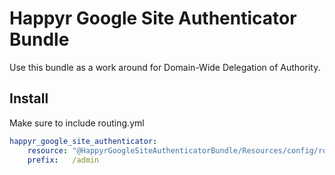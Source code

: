 # Happyr Google Site Authenticator Bundle

Use this bundle as a work around for Domain-Wide Delegation of Authority.


## Install

Make sure to include routing.yml

```yml
happyr_google_site_authenticator:
    resource: "@HappyrGoogleSiteAuthenticatorBundle/Resources/config/routing.yml"
    prefix:   /admin
```
